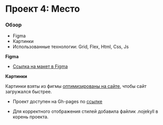 # Проект 4: Место

### Обзор

* Figma
* Картинки
* Использованные технологии: Grid, Flex, Html, Css, Js

**Figma**

* [Ссылка на макет в Figma](https://www.figma.com/file/StZjf8HnoeLdiXS7dYrLAh/JavaScript.-Sprint-4)

**Картинки**

Картинки взяты из фигмы [оптимизированы на сайте](https://tinypng.com/), чтобы  сайт загружался быстрее.

* Проект доступен на Gh-pages по [ссылке](https://tatyanaak.github.io/mesto/)

* Для корректного отображения стилей добавила файлик .nojekyll в корень проекта.